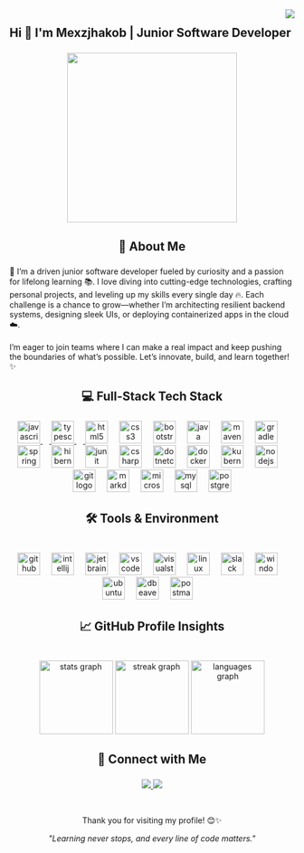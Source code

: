 <img align="right" src="https://profile-counter.glitch.me/MCEI-TZ/count.svg?"  />

###

<h2 align="left">Hi 👋 I'm Mexzjhakob | Junior Software Developer</h2>

###

<div align="center">
  <img height="300" src="https://private-user-images.githubusercontent.com/144301860/446793036-b2708a51-b64a-41f8-aa07-fe714f0b5085.png?jwt=eyJhbGciOiJIUzI1NiIsInR5cCI6IkpXVCJ9.eyJpc3MiOiJnaXRodWIuY29tIiwiYXVkIjoicmF3LmdpdGh1YnVzZXJjb250ZW50LmNvbSIsImtleSI6ImtleTUiLCJleHAiOjE3NDc5NTYxMDYsIm5iZiI6MTc0Nzk1NTgwNiwicGF0aCI6Ii8xNDQzMDE4NjAvNDQ2NzkzMDM2LWIyNzA4YTUxLWI2NGEtNDFmOC1hYTA3LWZlNzE0ZjBiNTA4NS5wbmc_WC1BbXotQWxnb3JpdGhtPUFXUzQtSE1BQy1TSEEyNTYmWC1BbXotQ3JlZGVudGlhbD1BS0lBVkNPRFlMU0E1M1BRSzRaQSUyRjIwMjUwNTIyJTJGdXMtZWFzdC0xJTJGczMlMkZhd3M0X3JlcXVlc3QmWC1BbXotRGF0ZT0yMDI1MDUyMlQyMzE2NDZaJlgtQW16LUV4cGlyZXM9MzAwJlgtQW16LVNpZ25hdHVyZT0yNDUwODc1OTExOThlYjExMzFlOGM4YjkzYzI3MWEyZDMzNzA1ZTRmODNjNWY5ZDRmYmE2YjZjOTQ4OGQ5NTZkJlgtQW16LVNpZ25lZEhlYWRlcnM9aG9zdCJ9.GrruGcx5VobCp_qAFMUCh5hHJFueAnD-ZbWdRoYxKi0"  />
</div>

###

<h2 align="center">📜 About Me</h2>

###

<p align="left"> 🚀 I’m a driven junior software developer fueled by curiosity and a passion for lifelong learning 📚. I love diving into cutting-edge technologies, crafting personal projects, and leveling up my skills every single day 🔥. Each challenge is a chance to grow—whether I’m architecting resilient backend systems, designing sleek UIs, or deploying containerized apps in the cloud ☁️.<br><br>I’m eager to join teams where I can make a real impact and keep pushing the boundaries of what’s possible. Let’s innovate, build, and learn together! ✨ </p>

###

<h2 align="center">💻 Full-Stack Tech Stack</h2>

###

<div align="center">
  <a href="https://developer.mozilla.org/es/docs/Web/JavaScript">
    <img src="https://skillicons.dev/icons?i=js" height="40" alt="javascript logo"  />
    <img width="12" />
  </a>
  <a href="https://www.typescriptlang.org/">
    <img src="https://skillicons.dev/icons?i=ts" height="40" alt="typescript logo"  />
    <img width="12" />
  </a>
  <img src="https://skillicons.dev/icons?i=html" height="40" alt="html5 logo"  />
  <img width="12" />
  <img src="https://skillicons.dev/icons?i=css" height="40" alt="css3 logo"  />
  <img width="12" />
  <img src="https://cdn.jsdelivr.net/gh/devicons/devicon/icons/bootstrap/bootstrap-original.svg" height="40" alt="bootstrap logo"  />
  <img width="12" />
  <img src="https://skillicons.dev/icons?i=java" height="40" alt="java logo"  />
  <img width="12" />
  <img src="https://cdn.jsdelivr.net/gh/devicons/devicon@latest/icons/maven/maven-original.svg" height="40" alt="maven logo"/>
  <img width="12" />
  <img src="https://skillicons.dev/icons?i=gradle" height="40" alt="gradle logo"  />
  <img width="12" />
  <img src="https://cdn.jsdelivr.net/gh/devicons/devicon/icons/spring/spring-original.svg" height="40" alt="spring logo"  />
  <img width="12" />
  <img src="https://skillicons.dev/icons?i=hibernate" height="40" alt="hibernate logo"  />
  <img width="12" />
  <img src="https://cdn.jsdelivr.net/gh/devicons/devicon@latest/icons/junit/junit-original.svg" height="40" alt="junit logo"/>
  <img width="12" />
  <img src="https://skillicons.dev/icons?i=cs" height="40" alt="csharp logo"  />
  <img width="12" />
  <img src="https://cdn.jsdelivr.net/gh/devicons/devicon/icons/dotnetcore/dotnetcore-original.svg" height="40" alt="dotnetcore logo"  />
  <img width="12" />
  <img src="https://skillicons.dev/icons?i=docker" height="40" alt="docker logo"  />
  <img width="12" />
  <img src="https://cdn.jsdelivr.net/gh/devicons/devicon/icons/kubernetes/kubernetes-plain.svg" height="40" alt="kubernetes logo"  />
  <img width="12" />
  <img src="https://skillicons.dev/icons?i=nodejs" height="40" alt="nodejs logo"  />
  <img width="12" />
  <img src="https://skillicons.dev/icons?i=git" height="40" alt="git logo"  />
  <img width="12" />
  <img src="https://skillicons.dev/icons?i=md" height="40" alt="markdown logo"  />
  <img width="12" />
  <img src="https://cdn.jsdelivr.net/gh/devicons/devicon/icons/microsoftsqlserver/microsoftsqlserver-plain.svg" height="40" alt="microsoftsqlserver logo"  />
  <img width="12" />
  <img src="https://skillicons.dev/icons?i=mysql" height="40" alt="mysql logo"  />
  <img width="12" />
  <img src="https://cdn.jsdelivr.net/gh/devicons/devicon/icons/postgresql/postgresql-original.svg" height="40" alt="postgresql logo"  />
</div>

###

<h2 align="center">🛠 Tools & Environment</h2>

###

<br clear="both">

<div align="center">
  <img src="https://skillicons.dev/icons?i=github" height="40" alt="github logo"  />
  <img width="12" />
  <img src="https://cdn.jsdelivr.net/gh/devicons/devicon/icons/intellij/intellij-original.svg" height="40" alt="intellij logo"  />
  <img width="12" />
  <img src="https://cdn.jsdelivr.net/gh/devicons/devicon@latest/icons/jetbrains/jetbrains-original.svg" height="40" alt="jetbrains logo"/>
  <img width="12" />
  <img src="https://skillicons.dev/icons?i=vscode" height="40" alt="vscode logo"  />
  <img width="12" />
  <img src="https://skillicons.dev/icons?i=visualstudio" height="40" alt="visualstudio logo"  />
  <img width="12" />
  <img src="https://skillicons.dev/icons?i=linux" height="40" alt="linux logo"  />
  <img width="12" />
  <img src="https://cdn.jsdelivr.net/gh/devicons/devicon/icons/slack/slack-original.svg" height="40" alt="slack logo"  />
  <img width="12" />
  <img src="https://cdn.jsdelivr.net/gh/devicons/devicon/icons/windows8/windows8-original.svg" height="40" alt="windows8 logo"  />
  <img width="12" />
  <img src="https://cdn.simpleicons.org/ubuntu/E95420" height="40" alt="ubuntu logo"  />
  <img width="12" />
  <img src="https://cdn.jsdelivr.net/gh/devicons/devicon@latest/icons/dbeaver/dbeaver-original.svg" height="40" alt="dbeaver logo"/>
  <img width="12" />
  <img src="https://cdn.jsdelivr.net/gh/devicons/devicon@latest/icons/postman/postman-original.svg" height="40" alt="postman logo"/>
  <img width="12" />
  
</div>

###

<h2 align="center">📈 GitHub Profile Insights </h2>

###

<br clear="both">

<div align="center">
  <img src="https://github-readme-stats.vercel.app/api?username=MCEI-TZ&hide_title=false&hide_rank=false&show_icons=true&include_all_commits=true&count_private=true&disable_animations=false&theme=highcontrast&locale=en&hide_border=true&custom_title=MCEI_TZ's%20Github%20Stats" height="130" alt="stats graph"  />
  <img src="https://streak-stats.demolab.com?user=MCEI-TZ&locale=en&mode=weekly&theme=chartreuse-dark&hide_border=true&border_radius=5" height="130" alt="streak graph"  />
  <img src="https://github-readme-stats.vercel.app/api/top-langs?username=MCEI-TZ&locale=en&hide_title=true&layout=compact&card_width=320&langs_count=12&theme=highcontrast&hide_border=true" height="130" alt="languages graph"  />
</div>

###

<h2 align="center">🔗 Connect with Me</h2>

###
    
<p align="center">
  <a href="mailto:mceiworkplace@gmail.com">
    <img src="https://skillicons.dev/icons?i=gmail"/>
  </a>
  <a href="https://www.linkedin.com/in/mcei-tz-dev/">
    <img src="https://skillicons.dev/icons?i=linkedin"/>
  </a>
</p>

<br/>
<div align="center">

Thank you for visiting my profile! 😊✨  

 *"Learning never stops, and every line of code matters."*
  
</div>


